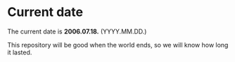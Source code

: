 # Current date

The current date is **2006.07.18.** (YYYY.MM.DD.)

This repository will be good when the world ends, so we will know how long it lasted.